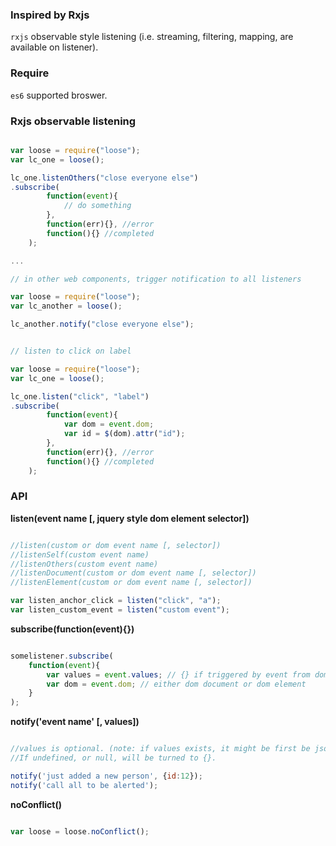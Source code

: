
### Inspired by Rxjs
``rxjs`` observable style listening (i.e. streaming, filtering, mapping, are available on listener). 

### Require
``es6`` supported broswer.

### Rxjs observable listening

```javascript

var loose = require("loose");
var lc_one = loose();

lc_one.listenOthers("close everyone else")
.subscribe(
        function(event){
            // do something     
        },
        function(err){}, //error
        function(){} //completed
    );

...

// in other web components, trigger notification to all listeners

var loose = require("loose");
var lc_another = loose();

lc_another.notify("close everyone else");

```

```javascript

// listen to click on label

var loose = require("loose");
var lc_one = loose();

lc_one.listen("click", "label")
.subscribe(
        function(event){
            var dom = event.dom;
            var id = $(dom).attr("id");
        },
        function(err){}, //error
        function(){} //completed
    );

```


### API

__listen(event name [, jquery style dom element selector])__ 

```javascript

//listen(custom or dom event name [, selector])
//listenSelf(custom event name) 
//listenOthers(custom event name) 
//listenDocument(custom or dom event name [, selector]) 
//listenElement(custom or dom event name [, selector]) 

var listen_anchor_click = listen("click", "a");
var listen_custom_event = listen("custom event");

```

__subscribe(function(event){})__

```javascript

somelistener.subscribe(
    function(event){
        var values = event.values; // {} if triggered by event from dom element
        var dom = event.dom; // either dom document or dom element
    }
);
```

__notify('event name' [, values])__

```javascript

//values is optional. (note: if values exists, it might be first be json stringified and parse back when listened) 
//If undefined, or null, will be turned to {}.

notify('just added a new person', {id:12});
notify('call all to be alerted');

```


__noConflict()__

```javascript

var loose = loose.noConflict();

```